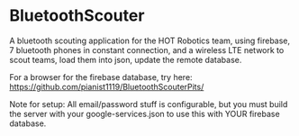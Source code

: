 # BluetoothScouter
A bluetooth scouting application for the HOT Robotics team, using firebase, 7 bluetooth phones in constant connection,
and a wireless LTE network to scout teams, load them into json, update the remote database.

For a browser for the firebase database, try here: https://github.com/pianist1119/BluetoothScouterPits/

Note for setup: All email/password stuff is configurable, but you must build the server with your google-services.json to use this with YOUR firebase database.
